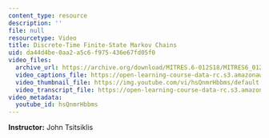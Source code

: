 ```yaml
---
content_type: resource
description: ''
file: null
resourcetype: Video
title: Discrete-Time Finite-State Markov Chains
uid: da44d4be-0aa2-a5c6-f975-436e67fd05f0
video_files:
  archive_url: https://archive.org/download/MITRES.6-012S18/MITRES6_012S18_L24-04_300k.mp4
  video_captions_file: https://open-learning-course-data-rc.s3.amazonaws.com/res-6-012-introduction-to-probability-spring-2018/9dab90c9c147563cbe0f84fd9b1ef5dc_hsQnmrHbbms.vtt
  video_thumbnail_file: https://img.youtube.com/vi/hsQnmrHbbms/default.jpg
  video_transcript_file: https://open-learning-course-data-rc.s3.amazonaws.com/res-6-012-introduction-to-probability-spring-2018/f02929e77a4e43c43c97fcd78d114674_hsQnmrHbbms.pdf
video_metadata:
  youtube_id: hsQnmrHbbms
---
```


**Instructor:** John Tsitsiklis
